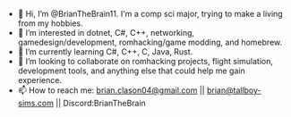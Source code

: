 - 👋 Hi, I’m @BrianTheBrain11. I'm a comp sci major, trying to make a living from my hobbies.
- 👀 I’m interested in dotnet, C#, C++, networking, gamedesign/development, romhacking/game modding, and homebrew.
- 🌱 I’m currently learning C#, C++, C, Java, Rust.
- 💞️ I’m looking to collaborate on romhacking projects, flight simulation, development tools, and anything else that could help me gain experience.
- 📫 How to reach me: brian.clason04@gmail.com || brian@tallboy-sims.com || Discord:BrianTheBrain

<!---
BrianTheBrain11/BrianTheBrain11 is a ✨ special ✨ repository because its `README.md` (this file) appears on your GitHub profile.
You can click the Preview link to take a look at your changes.
--->
